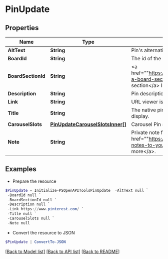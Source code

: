# PinUpdate
## Properties

Name | Type | Description | Notes
------------ | ------------- | ------------- | -------------
**AltText** | **String** | Pin&#39;s alternative text. | [optional] 
**BoardId** | **String** | The id of the board to move the Pin onto. | [optional] 
**BoardSectionId** | **String** | &lt;a href&#x3D;&quot;&quot;https://help.pinterest.com/en/article/create-a-board-section&quot;&quot;&gt;Board section&lt;/a&gt; ID. | [optional] 
**Description** | **String** | Pin description - 800 characters maximum. | [optional] 
**Link** | **String** | URL viewer is taken to when they click pin. | [optional] 
**Title** | **String** | The native pin title that creators explicitly prefer to display. | [optional] 
**CarouselSlots** | [**PinUpdateCarouselSlotsInner[]**](PinUpdateCarouselSlotsInner.md) | Carousel Pin slots data. | [optional] 
**Note** | **String** | Private note for this Pin. &lt;a href&#x3D;&quot;&quot;https://help.pinterest.com/en/article/add-notes-to-your-pins&quot;&quot;&gt;Learn more&lt;/a&gt;. | [optional] 

## Examples

- Prepare the resource
```powershell
$PinUpdate = Initialize-PSOpenAPIToolsPinUpdate  -AltText null `
 -BoardId null `
 -BoardSectionId null `
 -Description null `
 -Link https://www.pinterest.com/ `
 -Title null `
 -CarouselSlots null `
 -Note null
```

- Convert the resource to JSON
```powershell
$PinUpdate | ConvertTo-JSON
```

[[Back to Model list]](../README.md#documentation-for-models) [[Back to API list]](../README.md#documentation-for-api-endpoints) [[Back to README]](../README.md)


